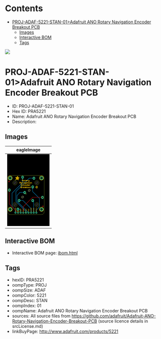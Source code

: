 



Contents
========

* [PROJ-ADAF-5221-STAN-01>Adafruit ANO Rotary Navigation Encoder Breakout PCB](#proj-adaf-5221-stan-01adafruit-ano-rotary-navigation-encoder-breakout-pcb)
	* [Images](#images)
	* [Interactive BOM](#interactive-bom)
	* [Tags](#tags)
  
![][im]
# PROJ-ADAF-5221-STAN-01>Adafruit ANO Rotary Navigation Encoder Breakout PCB

- ID: PROJ-ADAF-5221-STAN-01
- Hex ID: PRA5221
- Name: Adafruit ANO Rotary Navigation Encoder Breakout PCB
- Description: 

## Images
  
  

|eagleImage|
| :---: |
|[![eagleImage](eagleImage_140.png)](eagleImage_600.png)|

## Interactive BOM

- Interactive BOM page: [ibom.html](kicad/bom/ibom.html)

## Tags

- hexID: PRA5221
- oompType: PROJ
- oompSize: ADAF
- oompColor: 5221
- oompDesc: STAN
- oompIndex: 01
- oompName: Adafruit ANO Rotary Navigation Encoder Breakout PCB
- sources: All source files from https://github.com/adafruit/Adafruit-ANO-Rotary-Navigation-Encoder-Breakout-PCB (source licence details in srcLicense.md)
- linkBuyPage: http://www.adafruit.com/products/5221



[im]: eagleImage_450.png

